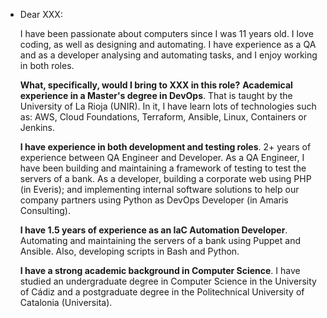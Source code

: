 - Dear XXX:
  
  I have been passionate about computers since I was 11 years old. I love coding, as well as designing and automating. I have experience as a QA and as a developer analysing and automating tasks, and I enjoy working in both roles.
  
  **What, specifically, would I bring to XXX in this role?**
  **Academical experience in a Master's degree in DevOps**. That is taught by the University of La Rioja (UNIR). In it, I have learn lots of technologies such as: AWS, Cloud Foundations, Terraform, Ansible, Linux, Containers or Jenkins.
  
  **I have experience in both development and testing roles**. 2+ years of experience between QA Engineer and Developer. As a QA Engineer, I have been building and maintaining a framework of testing to test the servers of a bank. As a developer, building a corporate web using PHP (in Everis); and implementing internal software solutions to help our company partners using Python as DevOps Developer (in Amaris Consulting).
  
  **I have 1.5 years of experience as an IaC Automation Developer**. Automating and maintaining the servers of a bank using Puppet and Ansible. Also, developing scripts in Bash and Python.
  
  **I have a strong academic background in Computer Science**. I have studied an undergraduate degree in Computer Science in the University of Cádiz and a postgraduate degree in the Politechnical University of Catalonia (Universita).